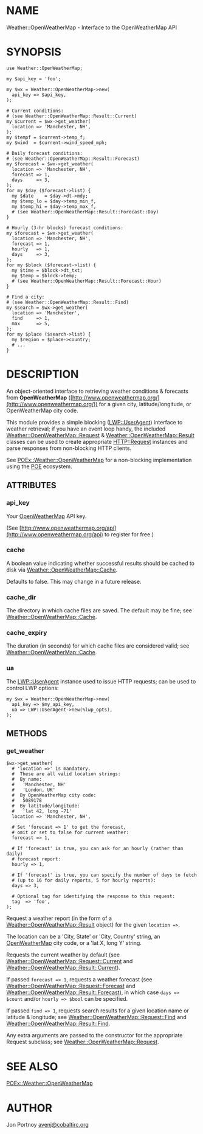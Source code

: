 # NAME

Weather::OpenWeatherMap - Interface to the OpenWeatherMap API

# SYNOPSIS

    use Weather::OpenWeatherMap;

    my $api_key = 'foo';

    my $wx = Weather::OpenWeatherMap->new(
      api_key => $api_key,
    );

    # Current conditions:
    # (see Weather::OpenWeatherMap::Result::Current)
    my $current = $wx->get_weather(
      location => 'Manchester, NH',
    );
    my $tempf = $current->temp_f;
    my $wind  = $current->wind_speed_mph;

    # Daily forecast conditions:
    # (see Weather::OpenWeatherMap::Result::Forecast)
    my $forecast = $wx->get_weather(
      location => 'Manchester, NH',
      forecast => 1,
      days     => 3,
    );
    for my $day ($forecast->list) {
      my $date    = $day->dt->mdy;
      my $temp_lo = $day->temp_min_f,
      my $temp_hi = $day->temp_max_f,
      # (see Weather::OpenWeatherMap::Result::Forecast::Day)
    }

    # Hourly (3-hr blocks) forecast conditions:
    my $forecast = $wx->get_weather(
      location => 'Manchester, NH',
      forecast => 1,
      hourly   => 1,
      days     => 3,
    );
    for my $block ($forecast->list) {
      my $time = $block->dt_txt;
      my $temp = $block->temp;
      # (see Weather::OpenWeatherMap::Result::Forecast::Hour)
    }

    # Find a city:
    # (see Weather::OpenWeatherMap::Result::Find)
    my $search = $wx->get_weather(
      location => 'Manchester',
      find     => 1,
      max      => 5,
    );
    for my $place ($search->list) {
      my $region = $place->country;
      # ...
    }

# DESCRIPTION

An object-oriented interface to retrieving weather conditions & forecasts from
**OpenWeatherMap** ([http://www.openweathermap.org/](http://www.openweathermap.org/)) for a given city,
latitude/longitude, or OpenWeatherMap city code.

This module provides a simple blocking ([LWP::UserAgent](https://metacpan.org/pod/LWP::UserAgent)) interface to
weather retrieval; if you have an event loop handy, the included
[Weather::OpenWeatherMap::Request](https://metacpan.org/pod/Weather::OpenWeatherMap::Request) & [Weather::OpenWeatherMap::Result](https://metacpan.org/pod/Weather::OpenWeatherMap::Result)
classes can be used to create appropriate [HTTP::Request](https://metacpan.org/pod/HTTP::Request) instances and parse
responses from non-blocking HTTP clients.

See [POEx::Weather::OpenWeatherMap](https://metacpan.org/pod/POEx::Weather::OpenWeatherMap) for a non-blocking implementation using
the [POE](https://metacpan.org/pod/POE) ecosystem.

## ATTRIBUTES

### api\_key

Your [OpenWeatherMap](http://www.openweathermap.org/) API key.

(See [http://www.openweathermap.org/api](http://www.openweathermap.org/api) to register for free.)

### cache

A boolean value indicating whether successful results should be cached to
disk via [Weather::OpenWeatherMap::Cache](https://metacpan.org/pod/Weather::OpenWeatherMap::Cache).

Defaults to false. This may change in a future release.

### cache\_dir

The directory in which cache files are saved. The default may be fine; see
[Weather::OpenWeatherMap::Cache](https://metacpan.org/pod/Weather::OpenWeatherMap::Cache).

### cache\_expiry

The duration (in seconds) for which cache files are considered valid; see
[Weather::OpenWeatherMap::Cache](https://metacpan.org/pod/Weather::OpenWeatherMap::Cache).

### ua

The [LWP::UserAgent](https://metacpan.org/pod/LWP::UserAgent) instance used to issue HTTP requests; can be used to
control LWP options:

    my $wx = Weather::OpenWeatherMap->new(
      api_key => $my_api_key,
      ua => LWP::UserAgent->new(%lwp_opts),  
    );

## METHODS

### get\_weather

    $wx->get_weather(
      # 'location =>' is mandatory.
      #  These are all valid location strings:
      #  By name:
      #   'Manchester, NH'
      #   'London, UK'
      #  By OpenWeatherMap city code:
      #   5089178
      #  By latitude/longitude:
      #   'lat 42, long -71'
      location => 'Manchester, NH',

      # Set 'forecast => 1' to get the forecast,
      # omit or set to false for current weather:
      forecast => 1,

      # If 'forecast' is true, you can ask for an hourly (rather than daily)
      # forecast report:
      hourly => 1,

      # If 'forecast' is true, you can specify the number of days to fetch
      # (up to 16 for daily reports, 5 for hourly reports):
      days => 3,

      # Optional tag for identifying the response to this request:
      tag  => 'foo',
    );

Request a weather report (in the form of a [Weather::OpenWeatherMap::Result](https://metacpan.org/pod/Weather::OpenWeatherMap::Result)
object) for the given `location =>`.

The location can be a 'City, State' or 'City, Country' string, an
[OpenWeatherMap](http://www.openweathermap.org/) city code, or a 'lat X, long
Y' string.

Requests the current weather by default (see
[Weather::OpenWeatherMap::Request::Current](https://metacpan.org/pod/Weather::OpenWeatherMap::Request::Current) and
[Weather::OpenWeatherMap::Result::Current](https://metacpan.org/pod/Weather::OpenWeatherMap::Result::Current)).

If passed `forecast => 1`, requests a weather forecast (see
[Weather::OpenWeatherMap::Request::Forecast](https://metacpan.org/pod/Weather::OpenWeatherMap::Request::Forecast) and
[Weather::OpenWeatherMap::Result::Forecast](https://metacpan.org/pod/Weather::OpenWeatherMap::Result::Forecast)), in which case `days =>
$count` and/or `hourly => $bool` can be specified.

If passed `find => 1`, requests search results for a given location name
or latitude & longitude; see [Weather::OpenWeatherMap::Request::Find](https://metacpan.org/pod/Weather::OpenWeatherMap::Request::Find) and
[Weather::OpenWeatherMap::Result::Find](https://metacpan.org/pod/Weather::OpenWeatherMap::Result::Find).

Any extra arguments are passed to the constructor for the appropriate Request
subclass; see [Weather::OpenWeatherMap::Request](https://metacpan.org/pod/Weather::OpenWeatherMap::Request).

# SEE ALSO

[POEx::Weather::OpenWeatherMap](https://metacpan.org/pod/POEx::Weather::OpenWeatherMap)

# AUTHOR

Jon Portnoy <avenj@cobaltirc.org>

